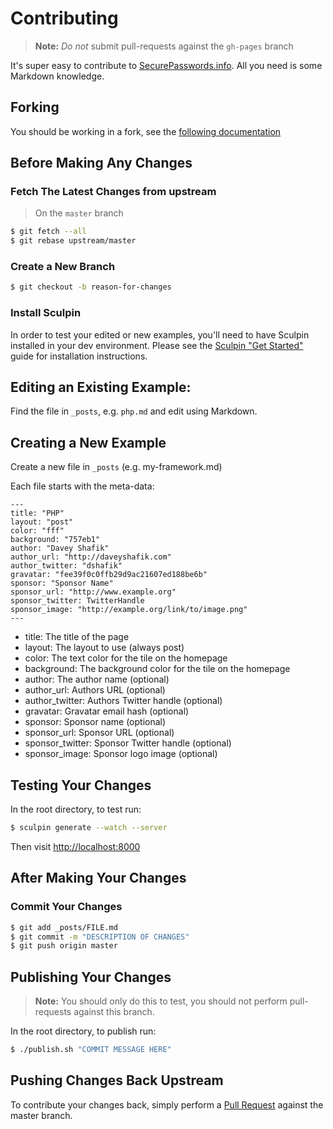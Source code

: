 # Contributing

> **Note:** *Do not* submit pull-requests against the `gh-pages` branch

It's super easy to contribute to [SecurePasswords.info](http://securepasswords.info). All you need is some Markdown knowledge.

## Forking

You should be working in a fork, see the [following documentation](https://help.github.com/articles/fork-a-repo/)

## Before Making Any Changes

### Fetch The Latest Changes from upstream

> On the `master` branch

```sh
$ git fetch --all
$ git rebase upstream/master
```

### Create a New Branch

```sh
$ git checkout -b reason-for-changes
```

### Install Sculpin

In order to test your edited or new examples, you'll need to have Sculpin installed
in your dev environment. Please see the [Sculpin "Get Started"](https://sculpin.io/getstarted/) guide
for installation instructions.

## Editing an Existing Example:


Find the file in `_posts`, e.g. `php.md` and edit using Markdown.


## Creating a New Example

Create a new file in `_posts` (e.g. my-framework.md)

Each file starts with the meta-data:

```
---
title: "PHP"
layout: "post"
color: "fff"
background: "757eb1"
author: "Davey Shafik"
author_url: "http://daveyshafik.com"
author_twitter: "dshafik"
gravatar: "fee39f0c0ffb29d9ac21607ed188be6b"
sponsor: "Sponsor Name"
sponsor_url: "http://www.example.org"
sponsor_twitter: TwitterHandle
sponsor_image: "http://example.org/link/to/image.png"
---
```

- title: The title of the page
- layout: The layout to use (always post)
- color: The text color for the tile on the homepage
- background: The background color for the tile on the homepage
- author: The author name (optional)
- author_url: Authors URL (optional)
- author_twitter: Authors Twitter handle (optional)
- gravatar: Gravatar email hash (optional)
- sponsor: Sponsor name (optional)
- sponsor_url: Sponsor URL (optional)
- sponsor_twitter: Sponsor Twitter handle (optional)
- sponsor_image: Sponsor logo image (optional)

## Testing Your Changes

In the root directory, to test run:

```sh
$ sculpin generate --watch --server
```
Then visit <http://localhost:8000>


## After Making Your Changes

### Commit Your Changes

```sh
$ git add _posts/FILE.md
$ git commit -m "DESCRIPTION OF CHANGES"
$ git push origin master
```


## Publishing Your Changes

> **Note:** You should only do this to test, you should not perform pull-requests against this branch.

In the root directory, to publish run:

```sh
$ ./publish.sh "COMMIT MESSAGE HERE"
```

## Pushing Changes Back Upstream

To contribute your changes back, simply perform a [Pull Request](https://help.github.com/articles/using-pull-requests/) against the master branch.
